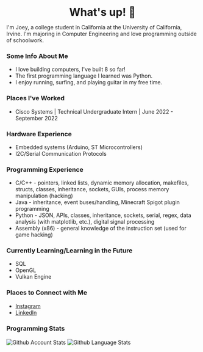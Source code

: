 <h1 style="margin: auto; text-align: center;"> What's up! 👋 </h1>

I'm Joey, a college student in California at the University of California, Irvine. I'm majoring in Computer Engineering and love programming outside of schoolwork.

### Some Info About Me
- I love building computers, I've built 8 so far!
- The first programming language I learned was Python.
- I enjoy running, surfing, and playing guitar in my free time.

### Places I've Worked
- Cisco Systems | Technical Undergraduate Intern | June 2022 - September 2022

### Hardware Experience
- Embedded systems (Arduino, ST Microcontrollers)
- I2C/Serial Communication Protocols

### Programming Experience
- C/C++ - pointers, linked lists, dynamic memory allocation, makefiles, structs, classes, inheritance, sockets, GUIs, process memory manipulation (hacking)
- Java - inheritance, event buses/handling, Minecraft Spigot plugin programming
- Python - JSON, APIs, classes, inheritance, sockets, serial, regex, data analysis (with matplotlib, etc.), digital signal processing
- Assembly (x86) - general knowledge of the instruction set (used for game hacking)

### Currently Learning/Learning in the Future
- SQL
- OpenGL
- Vulkan Engine

### Places to Connect with Me
- [Instagram][instagram]
- [LinkedIn][linkedin]


### Programming Stats

<span>
   <img align="center" src="https://github-readme-stats.vercel.app/api?username=joeybalardeta&count_private=true&show_icons=true&theme=github_dark&custom_title=GitHub%20Stats&hide=issues" alt="Github Account Stats"/>
</span>

<span>
   <img align="center" src="https://github-readme-stats.vercel.app/api/top-langs/?username=joeybalardeta&layout=compact&theme=github_dark" alt="Github Language Stats"/>
</span>

[instagram]: https://www.instagram.com/joeybalardeta/
[linkedin]: https://www.linkedin.com/in/joseph-balardeta-78a501187/
